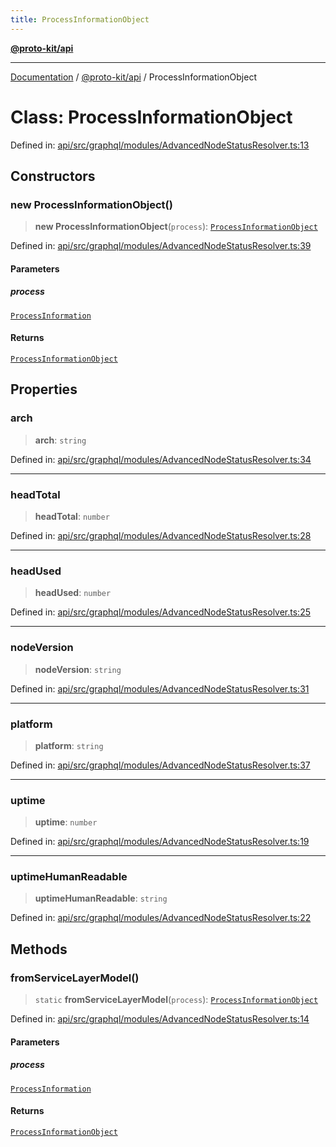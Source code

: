 ```yaml
---
title: ProcessInformationObject
---
```


[**@proto-kit/api**](../README.md)

***

[Documentation](../../../README.md) / [@proto-kit/api](../README.md) / ProcessInformationObject

# Class: ProcessInformationObject

Defined in: [api/src/graphql/modules/AdvancedNodeStatusResolver.ts:13](https://github.com/proto-kit/framework/blob/b953c754e500c62f01fbbd6d09adfb2f5577269d/packages/api/src/graphql/modules/AdvancedNodeStatusResolver.ts#L13)

## Constructors

### new ProcessInformationObject()

> **new ProcessInformationObject**(`process`): [`ProcessInformationObject`](ProcessInformationObject.md)

Defined in: [api/src/graphql/modules/AdvancedNodeStatusResolver.ts:39](https://github.com/proto-kit/framework/blob/b953c754e500c62f01fbbd6d09adfb2f5577269d/packages/api/src/graphql/modules/AdvancedNodeStatusResolver.ts#L39)

#### Parameters

##### process

[`ProcessInformation`](../interfaces/ProcessInformation.md)

#### Returns

[`ProcessInformationObject`](ProcessInformationObject.md)

## Properties

### arch

> **arch**: `string`

Defined in: [api/src/graphql/modules/AdvancedNodeStatusResolver.ts:34](https://github.com/proto-kit/framework/blob/b953c754e500c62f01fbbd6d09adfb2f5577269d/packages/api/src/graphql/modules/AdvancedNodeStatusResolver.ts#L34)

***

### headTotal

> **headTotal**: `number`

Defined in: [api/src/graphql/modules/AdvancedNodeStatusResolver.ts:28](https://github.com/proto-kit/framework/blob/b953c754e500c62f01fbbd6d09adfb2f5577269d/packages/api/src/graphql/modules/AdvancedNodeStatusResolver.ts#L28)

***

### headUsed

> **headUsed**: `number`

Defined in: [api/src/graphql/modules/AdvancedNodeStatusResolver.ts:25](https://github.com/proto-kit/framework/blob/b953c754e500c62f01fbbd6d09adfb2f5577269d/packages/api/src/graphql/modules/AdvancedNodeStatusResolver.ts#L25)

***

### nodeVersion

> **nodeVersion**: `string`

Defined in: [api/src/graphql/modules/AdvancedNodeStatusResolver.ts:31](https://github.com/proto-kit/framework/blob/b953c754e500c62f01fbbd6d09adfb2f5577269d/packages/api/src/graphql/modules/AdvancedNodeStatusResolver.ts#L31)

***

### platform

> **platform**: `string`

Defined in: [api/src/graphql/modules/AdvancedNodeStatusResolver.ts:37](https://github.com/proto-kit/framework/blob/b953c754e500c62f01fbbd6d09adfb2f5577269d/packages/api/src/graphql/modules/AdvancedNodeStatusResolver.ts#L37)

***

### uptime

> **uptime**: `number`

Defined in: [api/src/graphql/modules/AdvancedNodeStatusResolver.ts:19](https://github.com/proto-kit/framework/blob/b953c754e500c62f01fbbd6d09adfb2f5577269d/packages/api/src/graphql/modules/AdvancedNodeStatusResolver.ts#L19)

***

### uptimeHumanReadable

> **uptimeHumanReadable**: `string`

Defined in: [api/src/graphql/modules/AdvancedNodeStatusResolver.ts:22](https://github.com/proto-kit/framework/blob/b953c754e500c62f01fbbd6d09adfb2f5577269d/packages/api/src/graphql/modules/AdvancedNodeStatusResolver.ts#L22)

## Methods

### fromServiceLayerModel()

> `static` **fromServiceLayerModel**(`process`): [`ProcessInformationObject`](ProcessInformationObject.md)

Defined in: [api/src/graphql/modules/AdvancedNodeStatusResolver.ts:14](https://github.com/proto-kit/framework/blob/b953c754e500c62f01fbbd6d09adfb2f5577269d/packages/api/src/graphql/modules/AdvancedNodeStatusResolver.ts#L14)

#### Parameters

##### process

[`ProcessInformation`](../interfaces/ProcessInformation.md)

#### Returns

[`ProcessInformationObject`](ProcessInformationObject.md)
